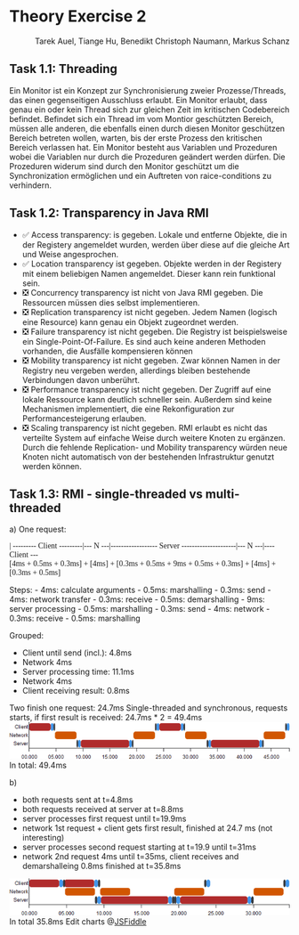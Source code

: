 # Theory Exercise 2

<p align="right">Tarek Auel, Tiange Hu, Benedikt Christoph Naumann, Markus Schanz</p>

## Task 1.1: Threading
Ein Monitor ist ein Konzept zur Synchronisierung zweier Prozesse/Threads, das einen gegenseitigen Ausschluss erlaubt. Ein Monitor erlaubt, dass genau ein oder kein Thread sich zur gleichen Zeit im kritischen Codebereich befindet. Befindet sich ein Thread im vom Montior geschützten Bereich, müssen alle anderen, die ebenfalls einen durch diesen Monitor geschützen Bereich betreten wollen, warten, bis der erste Prozess den kritischen Bereich verlassen hat. Ein Monitor besteht aus Variablen und Prozeduren wobei die Variablen nur durch die Prozeduren geändert werden dürfen. Die Prozeduren widerum sind durch den Monitor geschützt um die Synchronization ermöglichen und ein Auftreten von raice-conditions zu verhindern.

## Task 1.2: Transparency in Java RMI
* :white_check_mark: Access transparency: is gegeben. Lokale und entferne Objekte, die in der
Registery angemeldet wurden, werden über diese auf die gleiche Art und Weise angesprochen.
* :white_check_mark: Location transparency ist gegeben. Objekte werden in der Registery mit einem
beliebigen Namen angemeldet. Dieser kann rein funktional sein.
* :negative_squared_cross_mark: Concurrency transparency ist nicht von Java RMI gegeben. Die
Ressourcen müssen dies selbst implementieren.
* :negative_squared_cross_mark: Replication transparency ist nicht gegeben. Jedem Namen (logisch
eine Resource) kann genau ein Objekt zugeordnet werden.
* :negative_squared_cross_mark: Failure transparency ist nicht gegeben. Die Registry ist
beispielsweise ein Single-Point-Of-Failure. Es sind auch keine anderen Methoden vorhanden, die
Ausfälle kompensieren können
* :negative_squared_cross_mark: Mobility transparency ist nicht gegeben. Zwar können Namen in der
Registry neu vergeben werden, allerdings bleiben bestehende Verbindungen davon unberührt.
* :negative_squared_cross_mark: Performance transparency ist nicht gegeben. Der Zugriff auf eine
lokale Ressource kann deutlich schneller sein. Außerdem sind keine Mechanismen implementiert, die 
eine Rekonfiguration zur Performancesteigerung erlauben.
* :negative_squared_cross_mark: Scaling transparency ist nicht gegeben. RMI erlaubt es nicht das 
verteilte System auf einfache Weise durch weitere Knoten zu ergänzen. Durch die fehlende 
Replication- und Mobility transparency würden neue Knoten nicht automatisch von der bestehenden
Infrastruktur genutzt werden können.

## Task 1.3: RMI - single-threaded vs multi-threaded
a)
One request:
<p style="font-family: Consolas">
| --------- Client ---------|--- N ---|------------------ Server ---------------------|--- N ---|---- Client ---<br />
[4ms + 0.5ms + 0.3ms] + [4ms] + [0.3ms + 0.5ms + 9ms + 0.5ms + 0.3ms] + [4ms] + [0.3ms + 0.5ms]
</p>
Steps:
- 4ms: calculate arguments
- 0.5ms: marshalling
- 0.3ms: send
- 4ms: network transfer
- 0.3ms: receive
- 0.5ms: demarshalling
- 9ms: server processing
- 0.5ms: marshalling
- 0.3ms: send
- 4ms: network
- 0.3ms: receive
- 0.5ms: marshalling

Grouped: 
- Client until send (incl.): 4.8ms
- Network 4ms
- Server processing time: 11.1ms
- Network 4ms 
- Client receiving result: 0.8ms


Two finish one request: 24.7ms
Single-threaded and synchronous, requests starts, if first result is received: 24.7ms * 2 = 49.4ms
![Single Thread](ex3_singlethread.png "Single Threaded")
In total: 49.4ms

b)
- both requests sent at t=4.8ms
- both requests received at server at t=8.8ms
- server processes first request until t=19.9ms
- network 1st request + client gets first result, finished at 24.7 ms (not interesting)
- server processes second request starting at t=19.9 until t=31ms
- network 2nd request 4ms until t=35ms, client receives and demarshalleing 0.8ms finished at 
t=35.8ms

![Multi Thread](ex3_twothreads.png "Multi Threaded")
In total 35.8ms
Edit charts @[JSFiddle](http://jsfiddle.net/pht5jsb1/4/)

